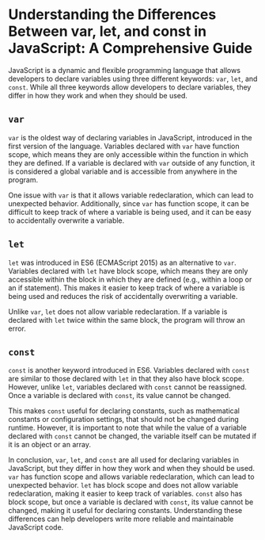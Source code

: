 # Understanding the Differences Between var, let, and const in JavaScript: A Comprehensive Guide

JavaScript is a dynamic and flexible programming language that allows developers to declare variables using three different keywords: `var`, `let`, and `const`. While all three keywords allow developers to declare variables, they differ in how they work and when they should be used.

## `var`

`var` is the oldest way of declaring variables in JavaScript, introduced in the first version of the language. Variables declared with `var` have function scope, which means they are only accessible within the function in which they are defined. If a variable is declared with `var` outside of any function, it is considered a global variable and is accessible from anywhere in the program.

One issue with `var` is that it allows variable redeclaration, which can lead to unexpected behavior. Additionally, since `var` has function scope, it can be difficult to keep track of where a variable is being used, and it can be easy to accidentally overwrite a variable.

## `let`

`let` was introduced in ES6 (ECMAScript 2015) as an alternative to `var`. Variables declared with `let` have block scope, which means they are only accessible within the block in which they are defined (e.g., within a loop or an if statement). This makes it easier to keep track of where a variable is being used and reduces the risk of accidentally overwriting a variable.

Unlike `var`, `let` does not allow variable redeclaration. If a variable is declared with `let` twice within the same block, the program will throw an error.

## `const`

`const` is another keyword introduced in ES6. Variables declared with `const` are similar to those declared with `let` in that they also have block scope. However, unlike `let`, variables declared with `const` cannot be reassigned. Once a variable is declared with `const`, its value cannot be changed.

This makes `const` useful for declaring constants, such as mathematical constants or configuration settings, that should not be changed during runtime. However, it is important to note that while the value of a variable declared with `const` cannot be changed, the variable itself can be mutated if it is an object or an array.

In conclusion, `var`, `let`, and `const` are all used for declaring variables in JavaScript, but they differ in how they work and when they should be used. `var` has function scope and allows variable redeclaration, which can lead to unexpected behavior. `let` has block scope and does not allow variable redeclaration, making it easier to keep track of variables. `const` also has block scope, but once a variable is declared with `const`, its value cannot be changed, making it useful for declaring constants. Understanding these differences can help developers write more reliable and maintainable JavaScript code.
